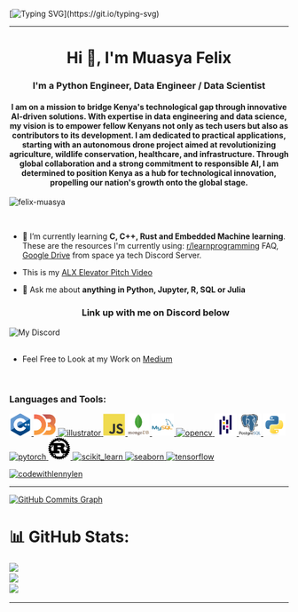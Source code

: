 [![Typing SVG](https://readme-typing-svg.herokuapp.com?size=30&color=C0BD8D&center=true&multiline=true&width=800&lines=Here's+my+profile.+Feel+free+to+connect.)](https://git.io/typing-svg)  
___  
<h1 align="center">Hi 👋, I'm Muasya Felix</h1>
<h3 align="center">I'm a Python Engineer, Data Engineer / Data Scientist </h3>
<h4 align = "center"> I am on a mission to bridge Kenya's technological gap through innovative AI-driven solutions. With expertise in data engineering and data science, my vision is to empower fellow Kenyans not only as tech users but also as contributors to its development. I am dedicated to practical applications, starting with an autonomous drone project aimed at revolutionizing agriculture, wildlife conservation, healthcare, and infrastructure. Through global collaboration and a strong commitment to responsible AI, I am determined to position Kenya as a hub for technological innovation, propelling our nation's growth onto the global stage. </h4> 
<img align="right" alt = "" width=400 src="">
<p align="left"> <img src="https://komarev.com/ghpvc/?username=felix-muasya&label=Profile%20views&color=0e75b6&style=flat" alt="felix-muasya" /> </p>

<p align="left"> <a href="https://twitter.com/" target="blank"><img src="https://img.shields.io/twitter/follow/?logo=twitter&style=for-the-badge" alt="" /></a> </p>

- 🌱 I’m currently learning **C, C++, Rust and Embedded Machine learning**. These are the resources I'm currently using: [r/learnprogramming](https://www.reddit.com/r/learnprogramming/wiki/faq/) FAQ, [Google Drive](https://drive.google.com/drive/u/0/folders/1if09a9QyNfBRlAKey7If5preZ3BswudZ) from space ya tech Discord Server.
- This is my [ALX Elevator Pitch Video](https://youtu.be/nokinP7RujM?si=IprCeD1q77e6bwL7) 
- 💬 Ask me about **anything in Python, Jupyter, R, SQL or Julia**

  <h3 align = "center"> Link up with me on Discord below </h3>
![My Discord](https://discord-readme-badge.vercel.app/api?id=761249447626801173)  
<br /> 
- Feel Free to Look at my Work on [Medium](https://medium.com/@muasyafelixk)
  
<br />
<p align="left">
</p>
 

 
<h3 align="left">Languages and Tools:</h3>  


<p align="left"> <a href="https://www.w3schools.com/cpp/" target="_blank" rel="noreferrer"> <img src="https://raw.githubusercontent.com/devicons/devicon/master/icons/cplusplus/cplusplus-original.svg" alt="cplusplus" width="40" height="40"/> </a> <a href="https://d3js.org/" target="_blank" rel="noreferrer"> <img src="https://raw.githubusercontent.com/devicons/devicon/master/icons/d3js/d3js-original.svg" alt="d3js" width="40" height="40"/> </a> <a href="https://www.adobe.com/in/products/illustrator.html" target="_blank" rel="noreferrer"> <img src="https://www.vectorlogo.zone/logos/adobe_illustrator/adobe_illustrator-icon.svg" alt="illustrator" width="40" height="40"/> </a> <a href="https://developer.mozilla.org/en-US/docs/Web/JavaScript" target="_blank" rel="noreferrer"> <img src="https://raw.githubusercontent.com/devicons/devicon/master/icons/javascript/javascript-original.svg" alt="javascript" width="40" height="40"/> </a> <a href="https://www.mongodb.com/" target="_blank" rel="noreferrer"> <img src="https://raw.githubusercontent.com/devicons/devicon/master/icons/mongodb/mongodb-original-wordmark.svg" alt="mongodb" width="40" height="40"/> </a> <a href="https://www.mysql.com/" target="_blank" rel="noreferrer"> <img src="https://raw.githubusercontent.com/devicons/devicon/master/icons/mysql/mysql-original-wordmark.svg" alt="mysql" width="40" height="40"/> </a> <a href="https://opencv.org/" target="_blank" rel="noreferrer"> <img src="https://www.vectorlogo.zone/logos/opencv/opencv-icon.svg" alt="opencv" width="40" height="40"/> </a> <a href="https://pandas.pydata.org/" target="_blank" rel="noreferrer"> <img src="https://raw.githubusercontent.com/devicons/devicon/2ae2a900d2f041da66e950e4d48052658d850630/icons/pandas/pandas-original.svg" alt="pandas" width="40" height="40"/> </a> <a href="https://www.postgresql.org" target="_blank" rel="noreferrer"> <img src="https://raw.githubusercontent.com/devicons/devicon/master/icons/postgresql/postgresql-original-wordmark.svg" alt="postgresql" width="40" height="40"/> </a> <a href="https://www.python.org" target="_blank" rel="noreferrer"> <img src="https://raw.githubusercontent.com/devicons/devicon/master/icons/python/python-original.svg" alt="python" width="40" height="40"/> </a> <a href="https://pytorch.org/" target="_blank" rel="noreferrer"> <img src="https://www.vectorlogo.zone/logos/pytorch/pytorch-icon.svg" alt="pytorch" width="40" height="40"/> </a> <a href="https://www.rust-lang.org" target="_blank" rel="noreferrer"> <img src="https://raw.githubusercontent.com/devicons/devicon/master/icons/rust/rust-plain.svg" alt="rust" width="40" height="40"/> </a> <a href="https://scikit-learn.org/" target="_blank" rel="noreferrer"> <img src="https://upload.wikimedia.org/wikipedia/commons/0/05/Scikit_learn_logo_small.svg" alt="scikit_learn" width="40" height="40"/> </a> <a href="https://seaborn.pydata.org/" target="_blank" rel="noreferrer"> <img src="https://seaborn.pydata.org/_images/logo-mark-lightbg.svg" alt="seaborn" width="40" height="40"/> </a> <a href="https://www.tensorflow.org" target="_blank" rel="noreferrer"> <img src="https://www.vectorlogo.zone/logos/tensorflow/tensorflow-icon.svg" alt="tensorflow" width="40" height="40"/> </a> </p>
<p align="left"> <a href="https://github.com/ryo-ma/github-profile-trophy"><img src="https://github-profile-trophy.vercel.app/?username=felix-muasya" alt="codewithlennylen" /></a> </p>

___
<a href="https://github.com/Felix-Muasya"><img src="https://activity-graph.herokuapp.com/graph?username=felixmuasya&bg_color=581c87&color=ffffff&line=0891b2&point=ffffff&area_color=581c87&area=true&hide_border=true&custom_title=GitHub%20Commits%20Graph" alt="GitHub Commits Graph" /></a>
# 📊 GitHub Stats:
![](https://github-readme-stats.vercel.app/api?username=felix-muasya&theme=dark&hide_border=false&include_all_commits=true&count_private=false)<br/>
![](https://github-readme-streak-stats.herokuapp.com/?user=felix-muasya&theme=dark&hide_border=false)<br/>
![](https://github-readme-stats.vercel.app/api/top-langs/?username=felix-muasya&theme=dark&hide_border=false&include_all_commits=true&count_private=false&layout=compact)

---




